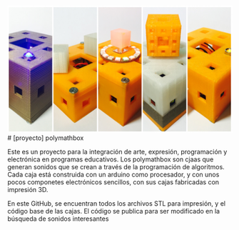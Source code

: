 <img src="https://github.com/tomasdecamino/polymathbox/blob/master/polymathbox_images/pmball1.JPG" width="800">
# [proyecto] polymathbox

Este es un proyecto para la integración de arte, expresión, programación y electrónica en programas educativos. Los polymathbox son cjaas que generan sonidos que se crean a través de la programación de algoritmos.  Cada caja está construida con un arduino como procesador, y con unos pocos componetes electrónicos sencillos, con sus cajas fabricadas con impresión 3D.

En este GitHub, se encuentran todos los archivos STL para impresión, y el código base de las cajas.  El código se publica para ser modificado en la búsqueda de sonidos interesantes

